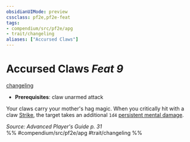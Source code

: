 ```yaml
---
obsidianUIMode: preview
cssclass: pf2e,pf2e-feat
tags:
- compendium/src/pf2e/apg
- trait/changeling
aliases: ["Accursed Claws"]
---
```

# Accursed Claws  *Feat 9*  
[changeling](rules/traits/changeling-b1.md "Changeling Ancestry & Heritage Trait")  

- **Prerequisites**: claw unarmed attack

Your claws carry your mother's hag magic. When you critically hit with a claw [Strike](rules/actions/strike.md), the target takes an additional `1d4` [persistent mental damage](rules/conditions.md#Persistent%20Damage).

*Source: Advanced Player's Guide p. 31*  
%% #compendium/src/pf2e/apg #trait/changeling %%